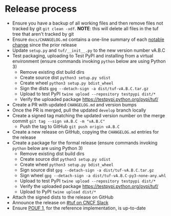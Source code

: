 # Release process

* Ensure you have a backup of all working files and then remove files not tracked by git
  `git clean -xdf`. **NOTE**: this will delete all files in the tuf tree that aren't
  tracked by git
* Ensure `docs/CHANGELOG.md` contains a one-line summary of each [notable
  change](https://keepachangelog.com/) since the prior release
* Update `setup.py` and `tuf/__init__.py` to the new version number vA.B.C
* Test packaging, uploading to Test PyPI and installing from a virtual environment
  (ensure commands invoking `python` below are using Python 3)
  * Remove existing dist build dirs
  * Create source dist `python3 setup.py sdist`
  * Create wheel `python3 setup.py bdist_wheel`
  * Sign the dists `gpg --detach-sign -a dist/tuf-vA.B.C.tar.gz`
  * Upload to test PyPI `twine upload --repository testpypi dist/*`
  * Verify the uploaded package https://testpypi.python.org/pypi/tuf/
* Create a PR with updated `CHANGELOG.md` and version bumps
* Once the PR is merged, pull the updated `develop` branch locally
* Create a signed tag matching the updated version number on the merge commit
  `git tag --sign vA.B.C -m "vA.B.C"`
  * Push the tag to GitHub `git push origin vA.B.C`
* Create a new release on GitHub, copying the `CHANGELOG.md` entries for the
  release
* Create a package for the formal release
  (ensure commands invoking `python` below are using Python 3)
  * Remove existing dist build dirs
  * Create source dist `python3 setup.py sdist`
  * Create wheel `python3 setup.py bdist_wheel`
  * Sign source dist `gpg --detach-sign -a dist/tuf-vA.B.C.tar.gz`
  * Sign wheel `gpg --detach-sign -a dist/tuf-vA.B.C-py3-none-any.whl`
  * Upload to test PyPI `twine upload --repository testpypi dist/*`
  * Verify the uploaded package https://testpypi.python.org/pypi/tuf/
  * Upload to PyPI `twine upload dist/*`
* Attach the signed dists to the release on GitHub
* Announce the release on [#tuf on CNCF Slack](https://cloud-native.slack.com/archives/C8NMD3QJ3)
* Ensure [POUF 1](https://github.com/theupdateframework/taps/blob/master/POUFs/reference-POUF/pouf1.md), for the reference implementation, is up-to-date
